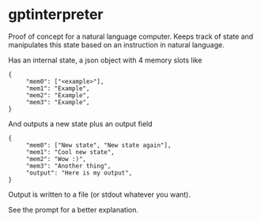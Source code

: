 # gptinterpreter
Proof of concept for a natural language computer. Keeps track of state and manipulates this state based on an instruction in natural language. 

Has an internal state, a json object with 4 memory slots like 

```
{
     "mem0": ["<example>"],
     "mem1": "Example",
     "mem2": "Example",
     "mem3": "Example",
}
```

And outputs a new state plus an output field

```
{
     "mem0": ["New state", "New state again"],
     "mem1": "Cool new state",
     "mem2": "Wow :)",
     "mem3": "Another thing",
     "output": "Here is my output",
}
```

Output is written to a file (or stdout whatever you want).

See the prompt for a better explanation.
